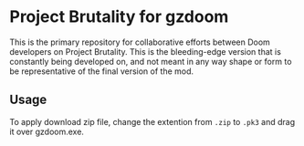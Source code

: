 # Project Brutality for gzdoom
This is the primary repository for collaborative efforts between Doom developers on Project Brutality.
This is the bleeding-edge version that is constantly being developed on, and not meant in any way shape or form to be representative of the final version of the mod.

## Usage
To apply download zip file, change the extention from `.zip` to `.pk3` and drag it over gzdoom.exe.
